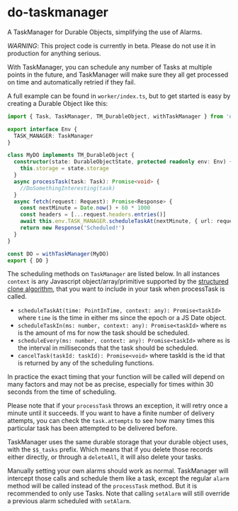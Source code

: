 # do-taskmanager

A TaskManager for Durable Objects, simplifying the use of Alarms.

_WARNING_: This project code is currently in beta. Please do not use it in production for anything serious.

With TaskManager, you can schedule any number of Tasks at multiple points in the future, and TaskManager will make sure they all get processed on time and automatically retried if they fail.

A full example can be found in `worker/index.ts`, but to get started is easy by creating a Durable Object like this:

```typescript
import { Task, TaskManager, TM_DurableObject, withTaskManager } from 'do-taskmanager'

export interface Env {
  TASK_MANAGER: TaskManager
}

class MyDO implements TM_DurableObject {
  constructor(state: DurableObjectState, protected readonly env: Env) {
    this.storage = state.storage
  }
  async processTask(task: Task): Promise<void> {
    //DoSomethingInteresting(task)
  }
  async fetch(request: Request): Promise<Response> {
    const nextMinute = Date.now() + 60 * 1000
    const headers = [...request.headers.entries()]
    await this.env.TASK_MANAGER.scheduleTaskAt(nextMinute, { url: request.url, headers })
    return new Response('Scheduled!')
  }
}

const DO = withTaskManager(MyDO)
export { DO }
```

The scheduling methods on `TaskManager` are listed below. In all instances `context` is any Javascript object/array/primitive supported by the [structured clone algorithm](https://developer.mozilla.org/en-US/docs/Web/API/Web_Workers_API/Structured_clone_algorithm), that you want
to include in your task when processTask is called.

* `scheduleTaskAt(time: PointInTime, context: any): Promise<taskId>` where `time` is the time in either ms since the epoch or a JS Date object.
* `scheduleTaskIn(ms: number, context: any): Promise<taskId>` where `ms` is the amount of ms for now the task should be scheduled.
* `scheduleEvery(ms: number, context: any): Promise<taskId>` where `ms` is the interval in milliseconds that the task should be scheduled.
* `cancelTask(taskId: taskId): Promise<void>` where taskId is the id that is returned by any of the scheduling functions.

In practice the exact timing that your function will be called will depend on many factors and may not be as precise, especially for times within 30 seconds from the time of scheduling.

Please note that if your `processTask` throws an exception, it will retry once a minute until it succeeds. If you want to have a finite number of delivery attempts, you can check the `task.attempts` to see how many times this particular task has been attempted to be delivered before.

TaskManager uses the same durable storage that your durable object uses, with the `$$_tasks` prefix. Which means that if you delete those records either directly, or through a `deleteAll`, it will also delete your tasks.

Manually setting your own alarms should work as normal. TaskManager will intercept those calls and schedule them like a task, except the regular `alarm` method will be called instead of the `processTask` method. But it is recommended to only use Tasks. Note that calling `setAlarm` will still override a previous alarm scheduled with `setAlarm`.
